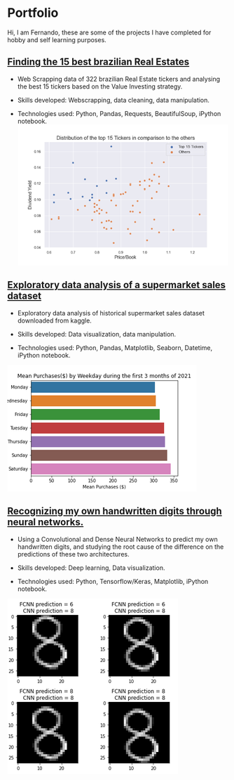 # Portfolio
Hi, I am Fernando, these are some of the projects I have completed for hobby and self learning purposes. 


## [Finding the 15 best brazilian Real Estates](https://github.com/fernando850/Finding-the-best-brazilian-Real-Estates/blob/main/BrRealestate.ipynb)

* Web Scrapping data of 322 brazilian Real Estate tickers and analysing the best 15 tickers based on the Value Investing strategy.

* Skills developed: Webscrapping, data cleaning, data manipulation.

* Technologies used: Python, Pandas, Requests, BeautifulSoup, iPython notebook.
![alt text](https://github.com/fernando850/Portfolio/blob/main/distributiontickers.png )


## [Exploratory data analysis of a supermarket sales dataset](https://github.com/fernando850/Supermaket-Sales/blob/main/supermaket.ipynb)

* Exploratory data analysis of historical supermarket sales dataset downloaded from kaggle.

* Skills developed: Data visualization, data manipulation.

* Technologies used: Python, Pandas, Matplotlib, Seaborn, Datetime, iPython notebook.

![alt text](https://github.com/fernando850/Portfolio/blob/main/Supermarket_sales/weekday-sales.png)

## [Recognizing my own handwritten digits through neural networks.](https://github.com/fernando850/My-own-digits-recognizer/blob/main/Digits-Network.ipynb)

* Using a Convolutional and Dense Neural Networks to predict my own handwritten digits, and studying the root cause of the difference on the predictions of these two architectures.

* Skills developed: Deep learning, Data visualization.

* Technologies used: Python, Tensorflow/Keras, Matplotlib, iPython notebook.

![alt text](https://github.com/fernando850/Portfolio/blob/main/My-own-digits-recognizer/shift-digits.PNG)
